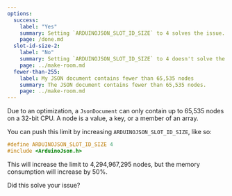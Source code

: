```yaml
---
options:
  success:
    label: "Yes"
    summary: Setting `ARDUINOJSON_SLOT_ID_SIZE` to 4 solves the issue.
    page: /done.md
  slot-id-size-2:
    label: "No"
    summary: Setting `ARDUINOJSON_SLOT_ID_SIZE` to 4 doesn't solve the issue.
    page: ../make-room.md
  fewer-than-255:
    label: My JSON document contains fewer than 65,535 nodes
    summary: The JSON document contains fewer than 65,535 nodes.
    page: ../make-room.md
---
```


Due to an optimization, a `JsonDocument` can only contain up to 65,535 nodes on a 32-bit CPU.
A node is a value, a key, or a member of an array.

You can push this limit by increasing `ARDUINOJSON_SLOT_ID_SIZE`, like so:

```cpp
#define ARDUINOJSON_SLOT_ID_SIZE 4
#include <ArduinoJson.h>
```

This will increase the limit to 4,294,967,295 nodes, but the memory consumption will increase by 50%.

Did this solve your issue?
